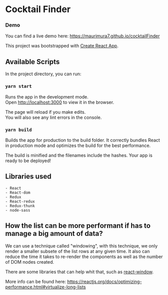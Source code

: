 # Cocktail Finder

### Demo
You can find a live demo here: https://maurimura7.github.io/cocktailFinder

This project was bootstrapped with [Create React App](https://github.com/facebook/create-react-app).

## Available Scripts

In the project directory, you can run:

### `yarn start`

Runs the app in the development mode.<br>
Open [http://localhost:3000](http://localhost:3000) to view it in the browser.

The page will reload if you make edits.<br>
You will also see any lint errors in the console.

### `yarn build`

Builds the app for production to the build folder.
It correctly bundles React in production mode and optimizes the build for the best performance.

The build is minified and the filenames include the hashes.
Your app is ready to be deployed!

## Libraries used

    - React
    - React-dom
    - Redux
    - React-redux
    - Redux-thunk
    - node-sass

## How the list can be more performant if has to manage a big amount of data?

We can use a technique called "windowing", with this technique, we only render a smaller subsete of the list rows at any given time. It also can reduce the time it takes to re-render the components as well as the number of DOM nodes created.

There are some libraries that can help whit that, such as [react-window](https://react-window.now.sh/).

More info can be found here: https://reactjs.org/docs/optimizing-performance.html#virtualize-long-lists
